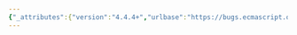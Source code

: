 ```yaml
---
{"_attributes":{"version":"4.4.4+","urlbase":"https://bugs.ecmascript.org/","maintainer":"dherman@mozilla.com"},"bug":{"bug_id":2086,"creation_ts":"2013-10-30 00:33:00 -0700","short_desc":"4.4: Typo \"as the execute\"","delta_ts":"2013-11-08 13:08:54 -0800","product":"Draft for 6th Edition","component":"editorial issue","version":"Rev 20: October 28, 2013 Draft","rep_platform":"All","op_sys":"All","bug_status":"RESOLVED","resolution":"FIXED","priority":"Normal","bug_severity":"normal","everconfirmed":true,"reporter":{"uid":"andrebargull","name":"André Bargull"},"assigned_to":{"uid":"allen","name":"Allen Wirfs-Brock"},"long_desc":[{"commentid":6196,"comment_count":0,"who":{"uid":"andrebargull","name":"André Bargull"},"bug_when":"2013-10-30 00:33:43 -0700","thetext":"4.4  Organization of This Specification:\n\n- \"as the execute\" -> \"as they execute\", \"during execution\" ?"},{"commentid":6325,"comment_count":1,"who":{"uid":"allen","name":"Allen Wirfs-Brock"},"bug_when":"2013-11-01 11:16:48 -0700","thetext":"fixed in rev21 editor's draft"},{"commentid":6524,"comment_count":2,"who":{"uid":"allen","name":"Allen Wirfs-Brock"},"bug_when":"2013-11-08 13:08:54 -0800","thetext":"fixed in rev21 draft"}]}}
---
```

